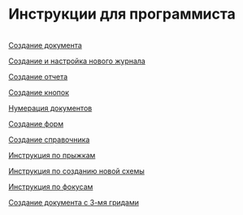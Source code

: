 # Инструкции для программиста

[  
Создание документа](sozdanie-dokumenta.md)

[Создание и настройка нового журнала](sozdanie-i-nastroika-novogo-zhurnala.md)

[Создание отчета](sozdanie-otcheta.md)

[Создание кнопок](sozdanie-knopok.md)

[Нумерация документов](numeraciya-dokumentov.md)

[Создание форм](sozdanie-form/)

[Создание справочника](sozdanie-spravochnika.md)

[Инструкция по прыжкам](instrukciya-po-pryzhkam.md)

[Инструкция по созданию новой схемы](instrukciya-po-sozdaniyu-novoi-skhemy.md)

[Инструкция по фокусам](instrukciya-po-fokusam.md)

[Создание документа с 3-мя гридами](sozdanie-dokumenta-s-3-mya-gridami/)

